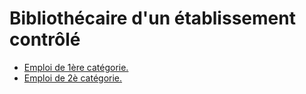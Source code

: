 # Bibliothécaire d'un établissement contrôlé

- [Emploi de 1ère catégorie.](emploi-de-1ere-categorie)
- [Emploi de 2è catégorie.](emploi-de-2e-categorie)
